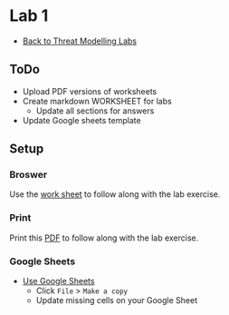 # Lab 1

- [Back to Threat Modelling Labs](../README.md)

## ToDo

- Upload PDF versions of worksheets
- Create markdown WORKSHEET for labs
  - Update all sections for answers
- Update Google sheets template

## Setup

### Broswer

Use the [work sheet](WORKSHEET.md) to follow along with the lab exercise.

### Print

Print this [PDF]() to follow along with the lab exercise. 

### Google Sheets

- [Use Google Sheets](https://docs.google.com/spreadsheets/d/1oGncd2yChHNYVhLO9KiHbXxEIEE75W4WK7WZp_Gyh7I/edit?usp=sharing)
  - Click `File` > `Make a copy`
  - Update missing cells on your Google Sheet

